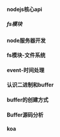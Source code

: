 #### nodejs核心api
##### fs模块
#### node服务器开发

#### fs模块-文件系统

#### event-时间处理

#### 认识二进制和buffer

#### buffer的创建方式

#### Buffer源码分析

#### koa 

